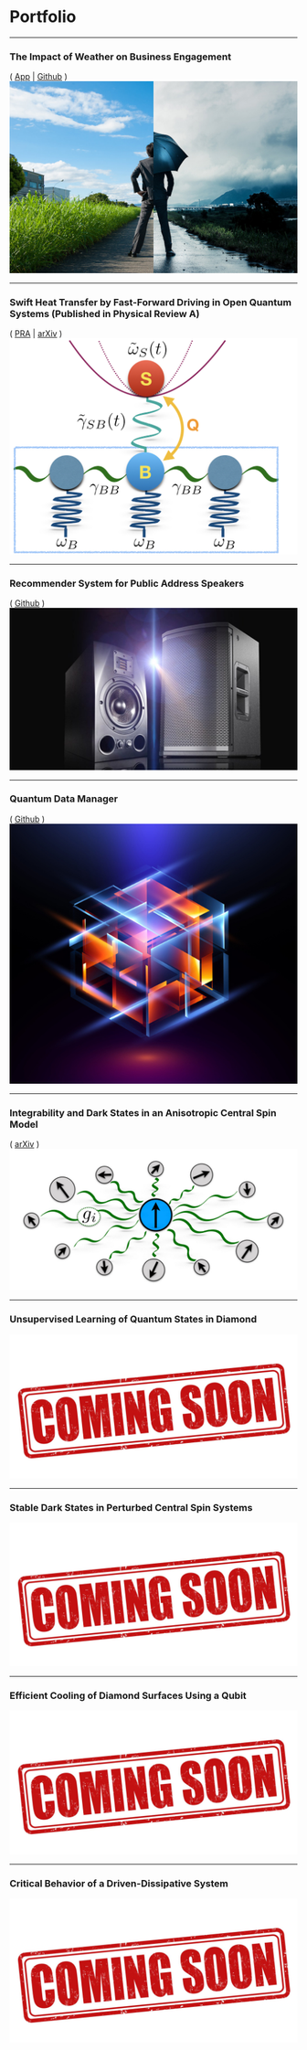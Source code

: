 # Portfolio

---

### The Impact of Weather on Business Engagement 
( [App](https://business-and-weather.herokuapp.com) | [Github](https://github.com/Tamiro2019/Business-and-Weather) )
[<img src="images/business-weather-image.jpg?raw=true"/>](https://business-and-weather.herokuapp.com)

___

### Swift Heat Transfer by Fast-Forward Driving in Open Quantum Systems (Published in Physical Review A)
( [PRA](https://journals.aps.org/pra/abstract/10.1103/PhysRevA.100.012126) | [arXiv](https://arxiv.org/abs/1902.05964) )
[<img src="images/Heat_Transfer.jpeg?raw=true"/>](https://journals.aps.org/pra/abstract/10.1103/PhysRevA.100.012126)

---

### Recommender System for Public Address Speakers
( [Github](https://github.com/Tamiro2019/Speaker_Recommender) )
[<img src="images/speakers.jpg?raw=true"/>](https://github.com/Tamiro2019/Speaker_Recommender)

___

### Quantum Data Manager 
( [Github](https://github.com/Tamiro2019/Quantum-Data-Manager) )
[<img src="images/Quantum_2.jpg?raw=true"/>](https://github.com/Tamiro2019/Quantum-Data-Manager)

___

### Integrability and Dark States in an Anisotropic Central Spin Model
( [arXiv](https://arxiv.org/abs/2001.10008) )
[<img src="images/schematic.pdf?raw=true"/>](https://arxiv.org/abs/2001.10008)

___

### Unsupervised Learning of Quantum States in Diamond
<img src="images/Coming_Soon.jpg?raw=true"/>

___

### Stable Dark States in Perturbed Central Spin Systems
<img src="images/Coming_Soon.jpg?raw=true"/>

___

### Efficient Cooling of Diamond Surfaces Using a Qubit
<img src="images/Coming_Soon.jpg?raw=true"/>

___

### Critical Behavior of a Driven-Dissipative System
<img src="images/Coming_Soon.jpg?raw=true"/>

